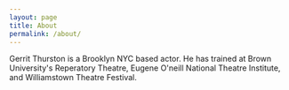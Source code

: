 ```yaml
---
layout: page
title: About
permalink: /about/
---
```

Gerrit Thurston is a Brooklyn NYC based actor. He has trained at Brown
University's Reperatory Theatre, Eugene O'neill National Theatre Institute, and Williamstown Theatre Festival.
